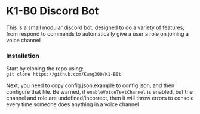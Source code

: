 # K1-B0 Discord Bot

This is a small modular discord bot, designed to do a variety of features, from respond to commands to automatically 
give a user a role on joining a voice channel

### Installation

Start by cloning the repo using:\
`git clone https://github.com/Kamg300/K1-B0t`

Next, you need to copy config.json.example to config.json, and then configure that file. Be warned, if `enableVoiceTextChannel`
is enabled, but the channel and role are undefined/incorrect, then it will throw errors to console every time someone 
does anything in a voice channel 